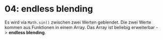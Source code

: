 # 04: endless blending

Es wird via `Math.sin()` zwischen zwei Werten geblendet. Die zwei Werte kommen aus Funktionen in einem Array. Das Array ist beliebig erweiterbar -> **endless blending**.